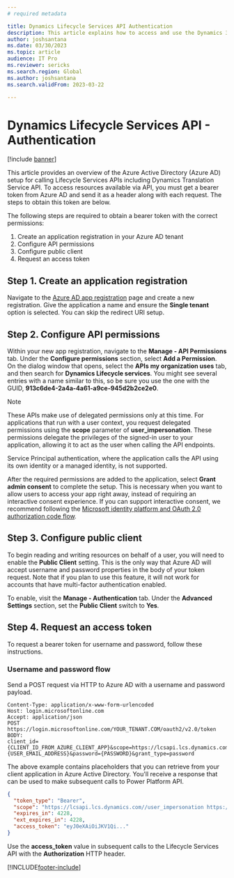 ```yaml
---
# required metadata

title: Dynamics Lifecycle Services API Authentication 
description: This article explains how to access and use the Dynamics 365 Translation Service API.
author: joshsantana
ms.date: 03/30/2023
ms.topic: article
audience: IT Pro
ms.reviewer: sericks
ms.search.region: Global
ms.author: joshsantana
ms.search.validFrom: 2023-03-22

---
```


# Dynamics Lifecycle Services API - Authentication

[!include [banner](../../includes/banner.md)]

This article provides an overview of the Azure Active Directory (Azure AD) setup for calling Lifecycle Services APIs including Dynamics Translation Service API.  To access resources available via API, you must get a bearer token from Azure AD and send it as a header along with each request.  The steps to obtain this token are below.

The following steps are required to obtain a bearer token with the correct permissions:

1. Create an application registration in your Azure AD tenant
2. Configure API permissions
3. Configure public client 
4. Request an access token

## Step 1. Create an application registration
Navigate to the [Azure AD app registration](https://go.microsoft.com/fwlink/?linkid=2083908) page and create a new registration.  Give the application a name and ensure the **Single tenant** option is selected.  You can skip the redirect URI setup.

## Step 2. Configure API permissions
Within your new app registration, navigate to the **Manage - API Permissions** tab.  Under the **Configure permissions** section, select **Add a Permission**.  On the dialog window that opens, select the **APIs my organization uses** tab, and then search for **Dynamics Lifecycle services**.  You might see several entries with a name similar to this, so be sure you use the one with the GUID, **913c6de4-2a4a-4a61-a9ce-945d2b2ce2e0**.  

> [!NOTE]
> These APIs make use of delegated permissions only at this time.  For applications that run with a user context, you request delegated permissions using the **scope** parameter of **user_impersonation**.  These permissions delegate the privileges of the signed-in user to your application, allowing it to act as the user when calling the API endpoints.
>
> Service Principal authentication, where the application calls the API using its own identity or a managed identity, is not supported.  

After the required permissions are added to the application, select **Grant admin consent** to complete the setup.  This is necessary when you want to allow users to access your app right away, instead of requiring an interactive consent experience. If you can support interactive consent, we recommend following the [Microsoft identity platform and OAuth 2.0 authorization code flow](/azure/active-directory/develop/v2-oauth2-auth-code-flow).

## Step 3. Configure public client
To begin reading and writing resources on behalf of a user, you will need to enable the **Public Client** setting.  This is the only way that Azure AD will accept username and password properties in the body of your token request.  Note that if you plan to use this feature, it will not work for accounts that have multi-factor authentication enabled.  

To enable, visit the **Manage - Authentication** tab.  Under the **Advanced Settings** section, set the **Public Client** switch to **Yes**. 

## Step 4. Request an access token
To request a bearer token for username and password, follow these instructions.  

### Username and password flow
Send a POST request via HTTP to Azure AD with a username and password payload.

```HTTP
Content-Type: application/x-www-form-urlencoded
Host: login.microsoftonline.com
Accept: application/json
POST https://login.microsoftonline.com/YOUR_TENANT.COM/oauth2/v2.0/token
BODY:
client_id={CLIENT_ID_FROM_AZURE_CLIENT_APP}&scope=https://lcsapi.lcs.dynamics.com//.default&username={USER_EMAIL_ADDRESS}&password={PASSWORD}&grant_type=password
```
The above example contains placeholders that you can retrieve from your client application in Azure Active Directory.  You'll receive a response that can be used to make subsequent calls to Power Platform API.

```JSON
{
  "token_type": "Bearer",
  "scope": "https://lcsapi.lcs.dynamics.com//user_impersonation https://lcsapi.lcs.dynamics.com//.default",
  "expires_in": 4228,
  "ext_expires_in": 4228,
  "access_token": "eyJ0eXAiOiJKV1Qi..."
}
```

Use the **access_token** value in subsequent calls to the Lifecycle Services API with the **Authorization** HTTP header.

[!INCLUDE[footer-include](../../../../includes/footer-banner.md)]